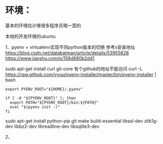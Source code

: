 # 环境：

基本的环境估计够很多程序员喝一壶的

本地的开发环境的ubuntu

1、pyenv + virtualenv实现不同python版本的切换
参考s安装地址
https://blog.csdn.net/databatman/article/details/53955828
https://www.jianshu.com/p/158d880b2d41

sudo apt-get install curl git-core
有个github的地址不能访问
curl -L https://raw.github.com/yyuu/pyenv-installer/master/bin/pyenv-installer | bash

```
export PYENV_ROOT="${HOME}/.pyenv"

if [ -d "${PYENV_ROOT}" ]; then
  export PATH="${PYENV_ROOT}/bin:${PATH}"
  eval "$(pyenv init -)"
fi

```

sudo apt-get install python-pip git make build-essential libssl-dev zlib1g-dev libbz2-dev libreadline-dev libsqlite3-dev


2、
